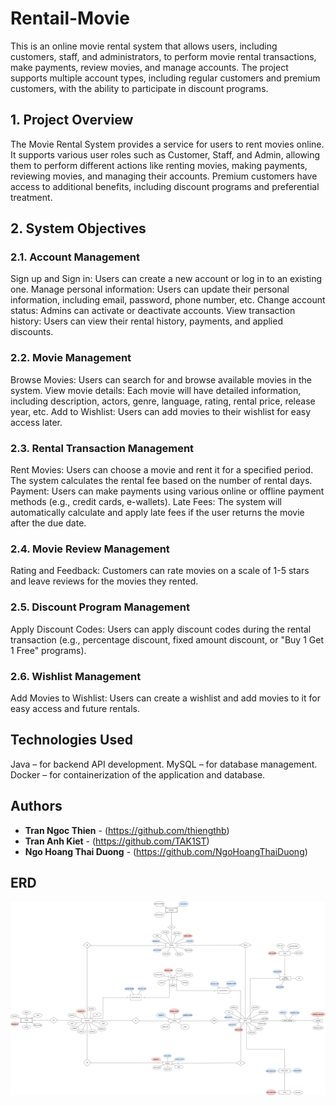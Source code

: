 # Rentail-Movie
This is an online movie rental system that allows users, including customers, staff, and administrators, to perform movie rental transactions, make payments, review movies, and manage accounts. The project supports multiple account types, including regular customers and premium customers, with the ability to participate in discount programs.
## 1. Project Overview
The Movie Rental System provides a service for users to rent movies online. It supports various user roles such as Customer, Staff, and Admin, allowing them to perform different actions like renting movies, making payments, reviewing movies, and managing their accounts. Premium customers have access to additional benefits, including discount programs and preferential treatment.

## 2. System Objectives
### 2.1. Account Management
Sign up and Sign in: Users can create a new account or log in to an existing one.
Manage personal information: Users can update their personal information, including email, password, phone number, etc.
Change account status: Admins can activate or deactivate accounts.
View transaction history: Users can view their rental history, payments, and applied discounts.
### 2.2. Movie Management
Browse Movies: Users can search for and browse available movies in the system.
View movie details: Each movie will have detailed information, including description, actors, genre, language, rating, rental price, release year, etc.
Add to Wishlist: Users can add movies to their wishlist for easy access later.
### 2.3. Rental Transaction Management
Rent Movies: Users can choose a movie and rent it for a specified period. The system calculates the rental fee based on the number of rental days.
Payment: Users can make payments using various online or offline payment methods (e.g., credit cards, e-wallets).
Late Fees: The system will automatically calculate and apply late fees if the user returns the movie after the due date.
### 2.4. Movie Review Management
Rating and Feedback: Customers can rate movies on a scale of 1-5 stars and leave reviews for the movies they rented.
### 2.5. Discount Program Management
Apply Discount Codes: Users can apply discount codes during the rental transaction (e.g., percentage discount, fixed amount discount, or "Buy 1 Get 1 Free" programs).
### 2.6. Wishlist Management
Add Movies to Wishlist: Users can create a wishlist and add movies to it for easy access and future rentals.

## Technologies Used
Java – for backend API development.
MySQL – for database management.
Docker – for containerization of the application and database.

## Authors
- **Tran Ngoc Thien** - (https://github.com/thiengthb)
- **Tran Anh Kiet** - (https://github.com/TAK1ST)
- **Ngo Hoang Thai Duong** - (https://github.com/NgoHoangThaiDuong)
## ERD
![Movie Rental ERD](ERD_MovieRentalSystem.drawio.png)
